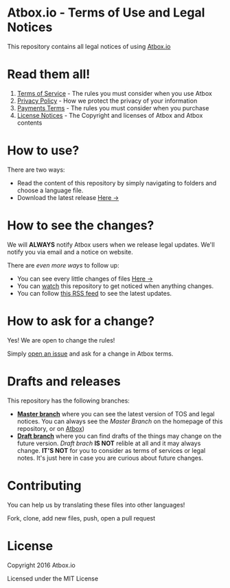 # Atbox.io - Terms of Use and Legal Notices

This repository contains all legal notices of using [Atbox.io](https://atbox.io)

# Read them all! #
1. [Terms of Service](terms-of-service) - 
The rules you must consider when you use Atbox
2. [Privacy Policy](privacy-policy) - 
How we protect the privacy of your information
3. [Payments Terms](payment-terms) - 
The rules you must consider when you purchase
4. [License Notices](license-notices) - 
The Copyright and licenses of Atbox and Atbox contents

# How to use? #
There are two ways:

* Read the content of this repository by simply navigating to folders and choose a language file.
* Download the latest release [Here →](https://github.com/Atbox/legal/releases)

# How to see the changes? #
We will **ALWAYS** notify Atbox users when we release legal updates. We'll notify you via email and a notice on website.

There are *even more ways* to follow up:
* You can see every little changes of files [Here →](https://github.com/Atbox/legal/commits/master)
* You can [watch](https://github.com/Atbox/legal/subscription) this repository to get noticed when anything changes.
* You can follow [this RSS feed](https://github.com/Atbox/legal/releases.atom) to see the latest updates.

# How to ask for a change? #

Yes! We are open to change the rules!

Simply [open an issue](https://github.com/Atbox/legal/issues/new) and ask for a change in Atbox terms.

# Drafts and releases #
This repository has the following branches:
* [**Master branch**](https://github.com/Atbox/legal/tree/master) where you can see the latest version of TOS and legal notices.
You can always see the *Master Branch* on the homepage of this repository, or on [Atbox](https://atbox.io/pages/tos)) 
* [**Draft branch**](https://github.com/Atbox/legal/tree/draft) where you can find drafts of the things may change on the future version. *Draft brach* **IS NOT** relible at all and it may always change. **IT'S NOT** for you to consider as terms of services or legal notes. It's just here in case you are curious about future changes.



# Contributing #

You can help us by translating these files into other languages!

Fork, clone, add new files, push, open a pull request

# License #
Copyright 2016 Atbox.io

Licensed under the MIT License
